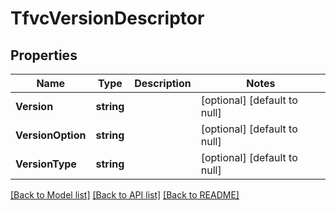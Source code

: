 # TfvcVersionDescriptor

## Properties
Name | Type | Description | Notes
------------ | ------------- | ------------- | -------------
**Version** | **string** |  | [optional] [default to null]
**VersionOption** | **string** |  | [optional] [default to null]
**VersionType** | **string** |  | [optional] [default to null]

[[Back to Model list]](../README.md#documentation-for-models) [[Back to API list]](../README.md#documentation-for-api-endpoints) [[Back to README]](../README.md)


